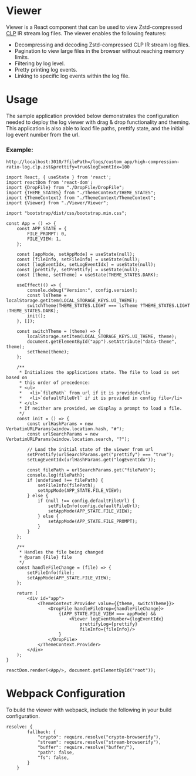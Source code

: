 # Viewer

Viewer is a React component that can be used to view Zstd-compressed 
[CLP](https://github.com/y-scope/clp) IR stream log files. The viewer enables 
the following features:

* Decompressing and decoding Zstd-compressed CLP IR stream log files.
* Pagination to view large files in the browser without reaching memory limits.
* Filtering by log level.
* Pretty printing log events.
* Linking to specific log events within the log file. 

# Usage

The sample application provided below demonstrates the configuration needed to 
deploy the log viewer with drag & drop functionality and theming. This 
application is also able to load file paths, prettify state, and the initial log
event number from the url.

### Example:
`http://localhost:3010/?filePath=/logs/custom_app/high-compression-ratio-log.clp.zst&prettify=true&logEventIdx=100`
```shell
import React, { useState } from 'react';
import reactDom from 'react-dom';
import {DropFile} from "./DropFile/DropFile";
import {THEME_STATES} from "./ThemeContext/THEME_STATES";
import {ThemeContext} from "./ThemeContext/ThemeContext";
import {Viewer} from "./Viewer/Viewer";

import "bootstrap/dist/css/bootstrap.min.css";

const App = () => {
    const APP_STATE = {
        FILE_PROMPT: 0,
        FILE_VIEW: 1,
    };

    const [appMode, setAppMode] = useState(null);
    const [fileInfo, setFileInfo] = useState(null);
    const [logEventIdx, setLogEventIdx] = useState(null);
    const [prettify, setPrettify] = useState(null);
    const [theme, setTheme] = useState(THEME_STATES.DARK);

    useEffect(() => {
        console.debug("Version:", config.version);
        const lsTheme = localStorage.getItem(LOCAL_STORAGE_KEYS.UI_THEME);
        switchTheme(THEME_STATES.LIGHT === lsTheme ?THEME_STATES.LIGHT :THEME_STATES.DARK);
        init();
    }, []);

    const switchTheme = (theme) => {
        localStorage.setItem(LOCAL_STORAGE_KEYS.UI_THEME, theme);
        document.getElementById("app").setAttribute("data-theme", theme);
        setTheme(theme);
    };

    /**
     * Initializes the applications state. The file to load is set based on
     * this order of precedence:
     * <ul>
     *   <li>`filePath` from url if it is provided</li>
     *   <li>`defaultFileUrl` if it is provided in config file</li>
     * </ul>
     * If neither are provided, we display a prompt to load a file.
     */
    const init = () => {
        const urlHashParams = new VerbatimURLParams(window.location.hash, "#");
        const urlSearchParams = new VerbatimURLParams(window.location.search, "?");

        // Load the initial state of the viewer from url
        setPrettify(urlSearchParams.get("prettify") === "true");
        setLogEventIdx(urlHashParams.get("logEventIdx"));

        const filePath = urlSearchParams.get("filePath");
        console.log(filePath);
        if (undefined !== filePath) {
            setFileInfo(filePath);
            setAppMode(APP_STATE.FILE_VIEW);
        } else {
            if (null !== config.defaultFileUrl) {
                setFileInfo(config.defaultFileUrl);
                setAppMode(APP_STATE.FILE_VIEW);
            } else {
                setAppMode(APP_STATE.FILE_PROMPT);
            }
        }
    };

    /**
     * Handles the file being changed
     * @param {File} file
     */
    const handleFileChange = (file) => {
        setFileInfo(file);
        setAppMode(APP_STATE.FILE_VIEW);
    };

    return (
        <div id="app">
            <ThemeContext.Provider value={{theme, switchTheme}}>
                <DropFile handleFileDrop={handleFileChange}>
                    {(APP_STATE.FILE_VIEW === appMode) &&
                        <Viewer logEventNumber={logEventIdx}
                            prettifyLog={prettify}
                            fileInfo={fileInfo}/>
                    }
                </DropFile>
            </ThemeContext.Provider>
        </div>
    );
}

reactDom.render(<App/>, document.getElementById("root"));

```

# Webpack Configuration

To build the viewer with webpack, include the following in your build
configuration.

```shell
resolve: {
        fallback: {
            "crypto": require.resolve("crypto-browserify"),
            "stream": require.resolve("stream-browserify"),
            "buffer": require.resolve("buffer/"),
            "path": false,
            "fs": false,
        }
    }
```
